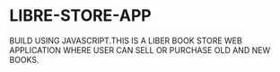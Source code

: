 # LIBRE-STORE-APP
BUILD USING JAVASCRIPT.THIS IS A LIBER BOOK STORE WEB APPLICATION WHERE USER CAN SELL OR PURCHASE OLD AND NEW BOOKS.
